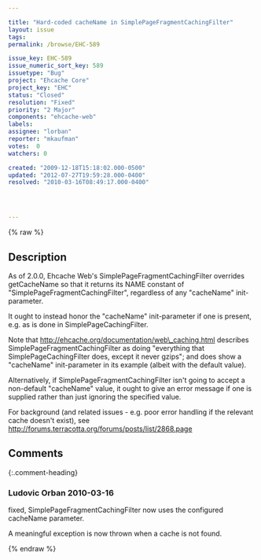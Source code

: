 ```yaml
---

title: "Hard-coded cacheName in SimplePageFragmentCachingFilter"
layout: issue
tags: 
permalink: /browse/EHC-589

issue_key: EHC-589
issue_numeric_sort_key: 589
issuetype: "Bug"
project: "Ehcache Core"
project_key: "EHC"
status: "Closed"
resolution: "Fixed"
priority: "2 Major"
components: "ehcache-web"
labels: 
assignee: "lorban"
reporter: "mkaufman"
votes:  0
watchers: 0

created: "2009-12-18T15:18:02.000-0500"
updated: "2012-07-27T19:59:28.000-0400"
resolved: "2010-03-16T08:49:17.000-0400"




---
```


{% raw %}

## Description

<div markdown="1" class="description">

As of 2.0.0, Ehcache Web's SimplePageFragmentCachingFilter overrides getCacheName so that it returns its NAME constant of "SimplePageFragmentCachingFilter", regardless of any "cacheName" init-parameter.

It ought to instead honor the "cacheName" init-parameter if one is present, e.g. as is done in SimplePageCachingFilter.

Note that http://ehcache.org/documentation/web\_caching.html describes SimplePageFragmentCachingFilter as doing "everything that SimplePageCachingFilter does, except it never gzips"; and does show a "cacheName" init-parameter in its example (albeit with the default value).

Alternatively, if SimplePageFragmentCachingFilter isn't going to accept a non-default "cacheName" value, it ought to give an error message if one is supplied rather than just ignoring the specified value.

For background (and related issues - e.g. poor error handling if the relevant cache doesn't exist), see http://forums.terracotta.org/forums/posts/list/2868.page


</div>

## Comments


{:.comment-heading}
### **Ludovic Orban** <span class="date">2010-03-16</span>

<div markdown="1" class="comment">

fixed, SimplePageFragmentCachingFilter now uses the configured cacheName parameter.

A meaningful exception is now thrown when a cache is not found.

</div>



{% endraw %}

